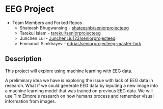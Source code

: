 # EEG Project
* Team Members and Forked Repos
  * Shateesh Bhugwansing - [shateeshb/seniorprojecteeg](https://github.com/shateeshb/seniorprojecteeg)  
  * Tarekul Islam - [tarekul/seniorprojecteeg](https://github.com/tarekul/seniorprojecteeg)
  * Junchen Lui - [JunchenLiu123/seniorprojecteeg](https://github.com/JunchenLiu123/seniorprojecteeg)
  * Emmanuil Simkhayev - [edrias/seniorprojecteeg-master-fork](https://github.com/edrias/seniorprojecteeg-master-fork)
  
## Description
This project will explore using machine learning with EEG data. 

A preliminary idea we have is exploring the issue with lack of EEG data in research. What if we could
generate EEG data by inputing a new image into a machine learning model that was trained on previous EEG data. 
We will use Tim Elmore's research on how humans process and remember visual information from images.

 
